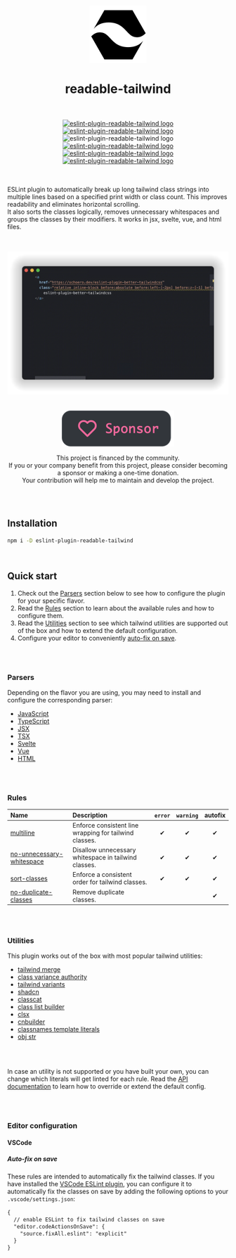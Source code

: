<div align="center">
  <picture>
    <source media="(prefers-color-scheme: dark)" srcset="./assets/eslint-plugin-readable-tailwind-logo-dark.svg">
    <source media="(prefers-color-scheme: light)" srcset="./assets/eslint-plugin-readable-tailwind-logo-light.svg">
    <img alt="eslint-plugin-readable-tailwind logo" src="./assets/eslint-plugin-readable-tailwind-logo.svg">
  </picture>
</div>

<h1 align="center">readable-tailwind</h1>

<br/>
<br/>

<div align="center">
  <a alt="GitHub license" href="https://github.com/schoero/eslint-plugin-readable-tailwind/blob/main/LICENSE">
    <picture>
      <source media="(prefers-color-scheme: dark)" srcset="https://img.shields.io/github/license/schoero/eslint-plugin-readable-tailwind?style=flat-square&labelColor=32363B&color=ffffff">
      <source media="(prefers-color-scheme: light)" srcset="https://img.shields.io/github/license/schoero/eslint-plugin-readable-tailwind?style=flat-square&labelColor=EBEEF2&color=000000">
      <img alt="eslint-plugin-readable-tailwind logo" src="https://img.shields.io/github/license/schoero/eslint-plugin-readable-tailwind?style=flat-square&labelColor=EBEEF2&color=000000">
    </picture>
  </a>
  <a alt="npm version" href="https://www.npmjs.com/package/eslint-plugin-readable-tailwind?activeTab=versions">
    <picture>
      <source media="(prefers-color-scheme: dark)" srcset="https://img.shields.io/npm/v/eslint-plugin-readable-tailwind?style=flat-square&labelColor=32363B&color=ffffff">
      <source media="(prefers-color-scheme: light)" srcset="https://img.shields.io/npm/v/eslint-plugin-readable-tailwind?style=flat-square&labelColor=EBEEF2&color=000000">
      <img alt="eslint-plugin-readable-tailwind logo" src="https://img.shields.io/npm/v/eslint-plugin-readable-tailwind?style=flat-square&labelColor=EBEEF2B&color=000000">
    </picture>
  </a>
  <aalt="GitHub issues" href="https://github.com/schoero/eslint-plugin-readable-tailwind/issues">
    <picture>
      <source media="(prefers-color-scheme: dark)" srcset="https://img.shields.io/github/issues/schoero/eslint-plugin-readable-tailwind?style=flat-square&labelColor=32363B&color=ffffff">
      <source media="(prefers-color-scheme: light)" srcset="https://img.shields.io/github/issues/schoero/eslint-plugin-readable-tailwind?style=flat-square&labelColor=EBEEF2&color=000000">
      <img alt="eslint-plugin-readable-tailwind logo" src="https://img.shields.io/github/issues/schoero/eslint-plugin-readable-tailwind?style=flat-square&labelColor=EBEEF2&color=000000">
    </picture>
  </a>
  <a alt="npm total downloads" href="https://www.npmjs.com/package/eslint-plugin-readable-tailwind?activeTab=readme">
    <picture>
      <source media="(prefers-color-scheme: dark)" srcset="https://img.shields.io/npm/dt/eslint-plugin-readable-tailwind?style=flat-square&labelColor=32363B&color=ffffff">
      <source media="(prefers-color-scheme: light)" srcset="https://img.shields.io/npm/dt/eslint-plugin-readable-tailwind?style=flat-square&labelColor=EBEEF2&color=000000">
      <img alt="eslint-plugin-readable-tailwind logo" src="https://img.shields.io/npm/dt/eslint-plugin-readable-tailwind?style=flat-square&labelColor=EBEEF2&color=000000">
    </picture>
  </a>
  <a alt="GitHub repo stars" href="https://github.com/schoero/eslint-plugin-readable-tailwind/stargazers">
    <picture>
      <source media="(prefers-color-scheme: dark)" srcset="https://img.shields.io/github/stars/schoero/eslint-plugin-readable-tailwind?style=flat-square&labelColor=32363B&color=ffffff">
      <source media="(prefers-color-scheme: light)" srcset="https://img.shields.io/github/stars/schoero/eslint-plugin-readable-tailwind?style=flat-square&labelColor=EBEEF2&color=000000">
      <img alt="eslint-plugin-readable-tailwind logo" src="https://img.shields.io/github/stars/schoero/eslint-plugin-readable-tailwind?style=flat-square&labelColor=EBEEF2&color=000000">
    </picture>
  </a>
  <a alt="GitHub workflow status" href="https://github.com/schoero/eslint-plugin-readable-tailwind/actions?query=workflow%3ACI">
    <picture>
      <source media="(prefers-color-scheme: dark)" srcset="https://img.shields.io/github/actions/workflow/status/schoero/eslint-plugin-readable-tailwind/ci.yml?event=push&style=flat-square&labelColor=32363B&color=ffffff">
      <source media="(prefers-color-scheme: light)" srcset="https://img.shields.io/github/actions/workflow/status/schoero/eslint-plugin-readable-tailwind/ci.yml?event=push&style=flat-square&labelColor=EBEEF2&color=000000">
      <img alt="eslint-plugin-readable-tailwind logo" src="https://img.shields.io/github/actions/workflow/status/schoero/eslint-plugin-readable-tailwind/ci.yml?event=push&style=flat-square&labelColor=EBEEF2&color=000000">
    </picture>
  </a>
</div>

<br/>
<br/>

ESLint plugin to automatically break up long tailwind class strings into multiple lines based on a specified print width or class count. This improves readability and eliminates horizontal scrolling.  
It also sorts the classes logically, removes unnecessary whitespaces and groups the classes by their modifiers. It works in jsx, svelte, vue, and html files.

<br/>
<br/>

<div align="center">
  <img alt="eslint-plugin-readable-tailwind example" width="640px" src="./assets/eslint-plugin-readable-tailwind-demo.webp">
</div>

<br/>
<br/>

<div align="center">

  <a href="https://github.com/sponsors/schoero">
    <picture>
      <source media="(prefers-color-scheme: dark)" srcset="./assets/sponsor-dark.svg">
      <source media="(prefers-color-scheme: light)" srcset="./assets/sponsor-light.svg">
      <img alt="eslint-plugin-readable-tailwind logo" src="./assets/sponsor-dark.svg">
    </picture>
  </a>
  
  This project is financed by the community.  
  If you or your company benefit from this project, please consider becoming a sponsor or making a one-time donation.  
  Your contribution will help me to maintain and develop the project.

</div>

<br/>
<br/>

## Installation

```sh
npm i -D eslint-plugin-readable-tailwind
```

<br/>

## Quick start

1. Check out the [Parsers](#parsers) section below to see how to configure the plugin for your specific flavor.
1. Read the [Rules](#rules) section to learn about the available rules and how to configure them.
1. Read the [Utilities](#utilities) section to see which tailwind utilities are supported out of the box and how to extend the default configuration.
1. Configure your editor to conveniently [auto-fix on save](#auto-fix-on-save).

<br/>
<br/>

### Parsers

Depending on the flavor you are using, you may need to install and configure the corresponding parser:

- [JavaScript](docs/parsers/javascript.md)
- [TypeScript](docs/parsers/typescript.md)
- [JSX](docs/parsers/jsx.md)
- [TSX](docs/parsers/tsx.md)
- [Svelte](docs/parsers/svelte.md)
- [Vue](docs/parsers/vue.md)
- [HTML](docs/parsers/html.md)

<br/>
<br/>

### Rules

| Name | Description | `error` | `warning` | autofix |
| :--- | :--- | :---: | :---: | :---: |
| [multiline](docs/rules/multiline.md) | Enforce consistent line wrapping for tailwind classes. | ✔ | ✔ | ✔ |
| [no-unnecessary-whitespace](docs/rules/no-unnecessary-whitespace.md) | Disallow unnecessary whitespace in tailwind classes. | ✔ | ✔ | ✔ |
| [sort-classes](docs/rules/sort-classes.md) | Enforce a consistent order for tailwind classes. | ✔ | ✔ | ✔ |
| [no-duplicate-classes](docs/rules/no-duplicate-classes.md) | Remove duplicate classes. |   |   | ✔ |

<br/>
<br/>

### Utilities

This plugin works out of the box with most popular tailwind utilities:

- [tailwind merge](https://github.com/dcastil/tailwind-merge)
- [class variance authority](https://github.com/joe-bell/cva)
- [tailwind variants](https://github.com/nextui-org/tailwind-variants?tab=readme-ov-file)
- [shadcn](https://ui.shadcn.com/docs/installation/manual)
- [classcat](https://github.com/jorgebucaran/classcat)
- [class list builder](https://github.com/crswll/clb)
- [clsx](https://github.com/lukeed/clsx)
- [cnbuilder](https://github.com/xobotyi/cnbuilder)
- [classnames template literals](https://github.com/netlify/classnames-template-literals)
- [obj str](https://github.com/lukeed/obj-str)

<br/>
<br/>

In case an utility is not supported or you have built your own, you can change which literals will get linted for each rule.
Read the [API documentation](./docs/api/defaults.md) to learn how to override or extend the default config.

<br/>
<br/>

### Editor configuration

#### VSCode

##### Auto-fix on save

These rules are intended to automatically fix the tailwind classes. If you have installed the [VSCode ESLint plugin](https://marketplace.visualstudio.com/items?itemName=dbaeumer.vscode-eslint), you can configure it to automatically fix the classes on save by adding the following options to your `.vscode/settings.json`:

```jsonc
{
  // enable ESLint to fix tailwind classes on save
  "editor.codeActionsOnSave": {
    "source.fixAll.eslint": "explicit"
  }
}
```

<br/>
<br/>

